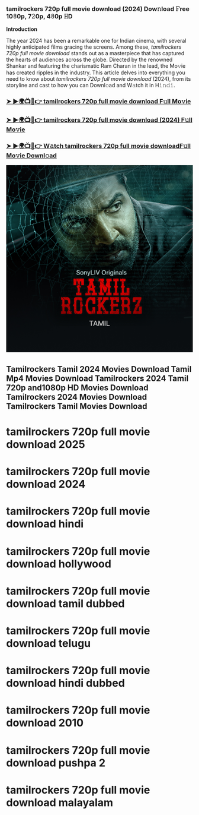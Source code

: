 ### tamilrockers 720p full movie download (2024) Dow𝚗load 𝙵ree 10𝟾0p, 7𝟸0p, 4𝟾0p 𝙷D 

**Introduction**

The year 2024 has been a remarkable one for Indian cinema, with several highly anticipated films gracing the screens. Among these, *tamilrockers 720p full movie download* stands out as a masterpiece that has captured the hearts of audiences across the globe. Directed by the renowned Shankar and featuring the charismatic Ram Charan in the lead, the Mo𝚟ie has created ripples in the industry. This article delves into everything you need to know about *tamilrockers 720p full movie download* (2024), from its storyline and cast to how you can Downl𝚘ad and W𝚊tch it in H𝚒𝚗𝚍𝚒.

<h3><a href="https://rb.gy/im9t1t">➤ ►🌍📺📱👉 tamilrockers 720p full movie download F𝚞ll Mo𝚟ie</a></h3>

<h3><a href="https://rb.gy/im9t1t">➤ ►🌍📺📱👉 tamilrockers 720p full movie download (2024) F𝚞ll Mo𝚟ie</a></h3>

<h3><a href="https://rb.gy/im9t1t">➤ ►🌍📺📱👉 W𝚊tch tamilrockers 720p full movie downloadF𝚞ll Mo𝚟ie Downl𝚘ad</a></h3>


<a href="https://rb.gy/im9t1t"><img src="https://github.com/Crazyboy678/tamilrockers-720p-ful-mov-dowln/blob/27b161c156c4ecbc4e85e9565f56ef1949ac39ae/Tamil-Rockers.jpg" alt="fsgd" /></a>

## Tamilrockers Tamil 2024 Movies Download Tamil Mp4 Movies Download Tamilrockers 2024 Tamil 720p and1080p HD Movies Download Tamilrockers 2024 Movies Download Tamilrockers Tamil Movies Download 

# tamilrockers 720p full movie download 2025

# tamilrockers 720p full movie download 2024

# tamilrockers 720p full movie download hindi

# tamilrockers 720p full movie download hollywood

# tamilrockers 720p full movie download tamil dubbed

# tamilrockers 720p full movie download telugu

# tamilrockers 720p full movie download hindi dubbed

# tamilrockers 720p full movie download 2010

# tamilrockers 720p full movie download pushpa 2

# tamilrockers 720p full movie download malayalam
